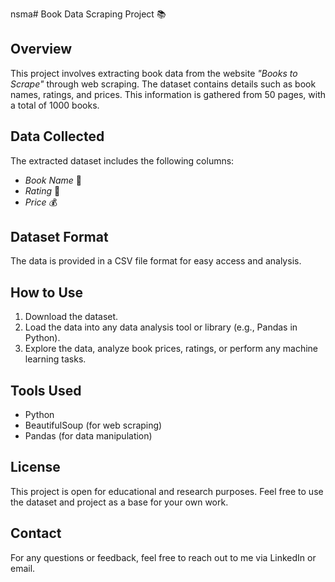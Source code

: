 nsma# Book Data Scraping Project 📚

## Overview
This project involves extracting book data from the website *"Books to Scrape"* through web scraping. The dataset contains details such as book names, ratings, and prices. This information is gathered from 50 pages, with a total of 1000 books.

## Data Collected
The extracted dataset includes the following columns:
- *Book Name* 📖
- *Rating* 🌟
- *Price* 💰

## Dataset Format
The data is provided in a CSV file format for easy access and analysis. 

## How to Use
1. Download the dataset.
2. Load the data into any data analysis tool or library (e.g., Pandas in Python).
3. Explore the data, analyze book prices, ratings, or perform any machine learning tasks.

## Tools Used
- Python
- BeautifulSoup (for web scraping)
- Pandas (for data manipulation)

## License
This project is open for educational and research purposes. Feel free to use the dataset and project as a base for your own work.

## Contact
For any questions or feedback, feel free to reach out to me via LinkedIn or email.
